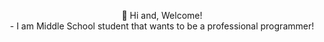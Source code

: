 <p align="center">
  👋 Hi and, Welcome! <br/>
   - I am Middle School student that wants to be a professional programmer!
</p>
